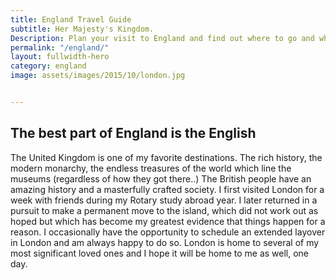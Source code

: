 ```yaml
---
title: England Travel Guide
subtitle: Her Majesty's Kingdom.
Description: Plan your visit to England and find out where to go and what to do in England. Read about itineraries, activities, places to stay and travel essentials...
permalink: "/england/"
layout: fullwidth-hero
category: england
image: assets/images/2015/10/london.jpg


---
```


## The best part of England is the English

The United Kingdom is one of my favorite destinations. The rich history, the modern monarchy, the endless treasures of the world which line the museums (regardless of how they got there..) The British people have an amazing history and a masterfully crafted society. I first visited London for a week with friends during my Rotary study abroad year. I later returned in a pursuit to make a permanent move to the island, which did not work out as hoped but which has become my greatest evidence that things happen for a reason. I occasionally have the opportunity to schedule an extended layover in London and am always happy to do so. London is home to several of my most significant loved ones and I hope it will be home to me as well, one day.
